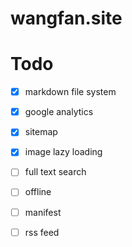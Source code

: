 # wangfan.site


# Todo
- [x] markdown file system
- [x] google analytics
- [x] sitemap
- [x] image lazy loading
- [ ] full text search
- [ ] offline
- [ ] manifest
- [ ] rss feed

